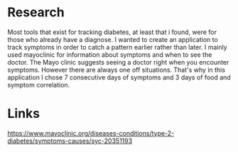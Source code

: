 # Research 

Most tools that exist for tracking diabetes, at least that i found, were for those who already have a diagnose.
I wanted to create an application to track symptoms in order to catch a pattern earlier rather than later. I mainly used
mayoclinic for information about symptoms and when to see the doctor. The Mayo clinic suggests seeing a doctor right when
you encounter symptoms. However there are always one off situations. That's why in this application I chose 7 consecutive
days of symptoms and 3 days of food and symptom correlation.

# Links
https://www.mayoclinic.org/diseases-conditions/type-2-diabetes/symptoms-causes/syc-20351193